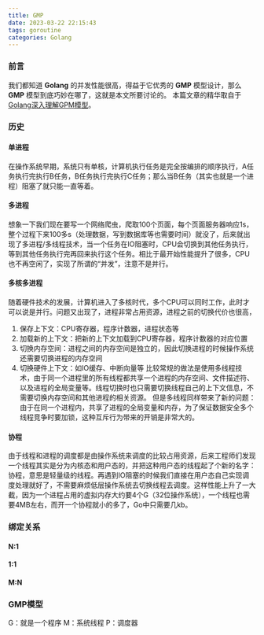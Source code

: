 ```yaml
---
title: GMP
date: 2023-03-22 22:15:43
tags: goroutine
categories: Golang
---
```


### 前言
我们都知道 **Golang** 的并发性能很高，得益于它优秀的 **GMP** 模型设计，那么 **GMP** 模型到底巧妙在哪了，这就是本文所要讨论的。
本篇文章的精华取自于[Golang深入理解GPM模型](https://www.bilibili.com/video/BV19r4y1w7Nx?p=18&spm_id_from=pageDriver&vd_source=dfeba0e84225bbb1159a33a311780697)。

### 历史
#### 单进程
在操作系统早期，系统只有单核，计算机执行任务是完全按编排的顺序执行，A任务执行完执行B任务，B任务执行完执行C任务；那么当B任务（其实也就是一个进程）阻塞了就只能一直等着。
#### 多进程
想象一下我们现在要写一个网络爬虫，爬取100个页面，每个页面服务器响应1s，整个过程下来100多s（处理数据，写到数据库等也需要时间）就没了，后来就出现了多进程/多线程技术，当一个任务在IO阻塞时，CPU会切换到其他任务执行，等到其他任务执行完再回来执行这个任务。相比于最开始性能提升了很多，CPU也不再空闲了，实现了所谓的“并发”，注意不是并行。
#### 多核多进程
随着硬件技术的发展，计算机进入了多核时代，多个CPU可以同时工作，此时才可以说是并行。问题又出现了，进程非常占用资源，进程之前的切换代价也很高，
1. 保存上下文：CPU寄存器，程序计数器，进程状态等
2. 加载新的上下文：把新的上下文加载到CPU寄存器，程序计数器的对应位置
3. 切换内存空间：进程之间的内存空间是独立的，因此切换进程的时候操作系统还需要切换进程的内存空间
4. 切换硬件上下文：如IO缓存、中断向量等
比较常规的做法是使用多线程技术，由于同一个进程里的所有线程都共享一个进程的内存空间、文件描述符、以及进程的全局变量等。线程切换时也只需要切换线程自己的上下文信息，不需要切换内存空间和其他进程的相关资源。
但是多线程同样带来了新的问题：由于在同一个进程内，共享了进程的全局变量和内存，为了保证数据安全多个线程竞争时要加锁，这种互斥行为带来的开销是非常大的。
#### 协程
由于线程和进程的调度都是由操作系统来调度的比较占用资源，后来工程师们发现一个线程其实是分为内核态和用户态的，并把这种用户态的线程起了个新的名字：协程，意思是轻量级的线程。再遇到IO阻塞的时候我们直接在用户态自己实现调度处理就好了，不需要麻烦低层操作系统去切换线程去调度。这样性能上升了一大截，因为一个进程占用的虚拟内存大约要4个G（32位操作系统），一个线程也需要4MB左右，而开一个协程就小的多了，Go中只需要几kb。

### 绑定关系
#### N:1

#### 1:1

#### M:N

### GMP模型
G：就是一个程序
M：系统线程
P：调度器